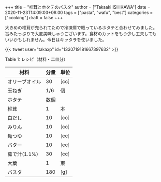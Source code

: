 +++
title = "椎茸とホタテのパスタ"
author = ["Takaaki ISHIKAWA"]
date = 2020-11-23T14:09:00+09:00
tags = ["pasta", "wafu", "best"]
categories = ["cooking"]
draft = false
+++

大きめの椎茸が売られてたので冷凍庫で眠っているホタテと合わせてみました。旨みたっぷりで大変美味しゅうございます。食材のカットをもう少し工夫してもいいかもしれません。今日はキッタラを使いました。  

{{< tweet user="takaxp" id="1330719181667397632" >}}  

<div class="table-caption">
  <span class="table-number">Table 1</span>:
  レシピ（材料・二皿分）
</div>

| 材料      | 分量 | 単位 |
|---------|----|----|
| オリーブオイル | 30  | [cc] |
| 玉ねぎ    | 1/6 | 個   |
| ホタテ    | 数個 |      |
| 椎茸      | 1   | 本   |
| 白だし    | 10  | [cc] |
| みりん    | 10  | [cc] |
| 麺つゆ    | 10  | [cc] |
| バター    | 10  | [cc] |
| 茹で汁(1.1%) | 30  | [cc] |
| 大葉      | 1   | 束   |
| パスタ    | 180 | [g]  |